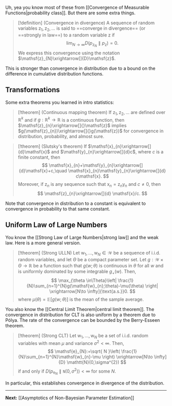 Uh, yea you know most of these from [[Convergence of Measurable Functions|probability class]]. But there are some extra things.

> [!definition] (Convergence in divergence)
> A sequence of random variables $\mathsf{z}_{1},\mathsf{z_{2}},\dots$ is said to ==converge in divergence== (or ==strongly in law==) to a random variable $\mathsf{z}$ if
> $$
> \lim_{ N \to \infty } D(p_{\mathsf{z}_{N}}\parallel p_{\mathsf{z}}) = 0.
> $$
> We express this convergence using the notation $\mathsf{z}_{N}\xrightarrow[]{D}\mathsf{z}$.

This is stronger than convergence in distribution due to a bound on the difference in cumulative distribution functions.

## Transformations

Some extra theorems you learned in intro statistics:

> [!theorem] (Continuous mapping theorem)
> If $\mathsf{z}_{1},\mathsf{z}_{2},\dots$ are defined over $\mathbb{R}^{k}$ and if $g:\mathbb{R}^{k}\to \mathbb{R}$ is a continuous function, then $\mathsf{z}_{n}\xrightarrow[]{}\mathsf{z}$ implies $g(\mathsf{z}_{n})\xrightarrow[]{}g(\mathsf{z})$ for convergence in distribution, probability, and almost sure.

> [!theorem] (Slutsky's theorem)
> If $\mathsf{x}_{n}\xrightarrow[]{d}\mathsf{x}$ and $\mathsf{y}_{n}\xrightarrow[]{d}c$, where $c$ is a finite constant, then
> $$
> \mathsf{x}_{n}+\mathsf{y}_{n}\xrightarrow[]{d}\mathsf{x}+c,\quad \mathsf{x}_{n}\mathsf{y}_{n}\xrightarrow[]{d} c\mathsf{x}.
> $$
> Moreover, if $\mathsf{z}_{n}$ is any sequence such that $\mathsf{x}_{n}=\mathsf{z}_{n}\mathsf{y}_{n}$ and $c\neq 0$, then
> $$
> \mathsf{z}_{n}\xrightarrow[]{d} \mathsf{x}/c.
> $$

Note that convergence in distribution to a constant is equivalent to convergence in probability to that same constant.

## Uniform Law of Large Numbers

You know the [[Strong Law of Large Numbers|strong law]] and the weak law. Here is a more general version.

> [!theorem] (Strong ULLN)
> Let $\mathsf{w}_{1},\dots,\mathsf{w}_{N}\in \mathcal{W}$ be a sequence of i.i.d. random variables, and let $\Theta$ be a compact parameter set. Let $g:\mathcal{W}\times \Theta\to \mathbb{R}$ be a function such that $g(w;\theta)$ is continuous in $\theta$ for all $w$ and is uniformly dominated by some integrable $g_{+}(w)$. Then,
> $$
> \max_{\theta \in\Theta}\left| \frac{1}{N}\sum_{n=1}^{N}g(\mathsf{w}_{n};\theta)-\mu(\theta) \right| \xrightarrow[N\to \infty]{\text{a.s.}}0.
> $$
> where $\mu(\theta)=\mathbb{E}\left[ g(\mathsf{w};\theta) \right]$ is the mean of the sample average.

You also know the [[Central Limit Theorem|central limit theorem]]. The convergence in distribution for CLT is also uniform by a theorem due to Pólya. The rate of the convergence can be bounded by the Berry-Esseen theorem.

> [!theorem] (Strong CLT)
> Let $\mathsf{w}_{1},\dots,\mathsf{w}_{N}$ be a set of i.i.d. random variables with mean $\mu$ and variance $\sigma^{2}<\infty$. Then,
> $$
> \mathsf{e}_{N}:=\sqrt{ N }\left( \frac{1}{N}\sum_{n=1}^{N}\mathsf{w}_{n}-\mu \right) \xrightarrow[N\to \infty]{D} \mathtt{N}(0,\sigma^{2})
> $$
> if and only if $D(p_{\mathsf{e}_{N}}\parallel \mathtt{N}(0,\sigma^{2}))<\infty$ for some $N$.

In particular, this establishes convergence in divergence of the distribution.

---

**Next:** [[Asymptotics of Non-Bayesian Parameter Estimation]]